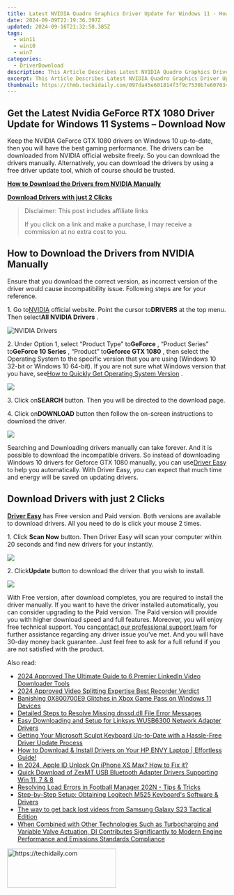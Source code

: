 ```yaml
---
title: Latest NVIDIA Quadro Graphics Driver Update for Windows 11 - How to Get Them Safely and Easily
date: 2024-09-09T22:19:36.397Z
updated: 2024-09-16T21:32:50.385Z
tags:
  - win11
  - win10
  - win7
categories:
  - DriverDownload
description: This Article Describes Latest NVIDIA Quadro Graphics Driver Update for Windows 11 - How to Get Them Safely and Easily
excerpt: This Article Describes Latest NVIDIA Quadro Graphics Driver Update for Windows 11 - How to Get Them Safely and Easily
thumbnail: https://thmb.techidaily.com/097da45e601814f3f9c7530b7e6070342fc3124e514934571312f97cafb6fa0e.jpg
---
```


## Get the Latest Nvidia GeForce RTX 1080 Driver Update for Windows 11 Systems – Download Now

Keep the NVIDIA GeForce GTX 1080 drivers on Windows 10 up-to-date, then you will have the best gaming performance. The drivers can be downloaded from NVIDIA official website freely. So you can download the drivers manually. Alternatively, you can download the drivers by using a free driver update tool, which of course should be trusted.

[**How to Download the Drivers from NVIDIA Manually**](https://tools.techidaily.com/drivereasy/download/)

[**Download Drivers with just 2 Clicks**](https://tools.techidaily.com/drivereasy/download/)

>  Disclaimer: This post includes affiliate links
>
>  If you click on a link and make a purchase, I may receive a commission at no extra cost to you.
>

## **How to Download the Drivers from NVIDIA Manually**

 Ensure that you download the correct version, as incorrect version of the driver would cause incompatibility issue. Following steps are for your reference.

 1\. Go to[NVIDIA](https://tools.techidaily.com/drivereasy/download/) official website. Point the cursor to**DRIVERS** at the top menu. Then select**All NVIDIA Drivers** .

![NVIDIA Drivers](https://images.drivereasy.com/wp-content/uploads/2016/09/img_57ccd935a0f0a.jpg)

 2\. Under Option 1, select “Product Type” to**GeForce** , “Product Series” to**GeForce 10 Series** , “Product” to**Geforce GTX 1080** , then select the Operating System to the specific version that you are using (Windows 10 32-bit or Windows 10 64-bit). If you are not sure what Windows version that you have, see[How to Quickly Get Operating System Version](https://tools.techidaily.com/drivereasy/download/) .

![](https://images.drivereasy.com/wp-content/uploads/2016/10/img_581410198d290.jpg)

 3\. Click on**SEARCH** button. Then you will be directed to the download page.

 4\. Click on**DOWNLOAD** button then follow the on-screen instructions to download the driver.

![](https://images.drivereasy.com/wp-content/uploads/2016/10/img_581412f0a2c64.jpg)

 Searching and Downloading drivers manually can take forever. And it is possible to download the incompatible drivers. So instead of downloading Windows 10 drivers for Geforce GTX 1080 manually, you can use[Driver Easy](https://tools.techidaily.com/drivereasy/download/) to help you automatically. With Driver Easy, you can expect that much time and energy will be saved on updating drivers.

## **Download Drivers with just 2 Clicks**

**[Driver Easy](https://tools.techidaily.com/drivereasy/download/)**  has Free version and Paid version. Both versions are available to download drivers. All you need to do is click your mouse 2 times.

1\. Click **Scan Now**  button. Then Driver Easy will scan your computer within 20 seconds and find new drivers for your instantly.  

![](https://images.drivereasy.com/wp-content/uploads/2017/04/img_58eca1022f7b7.png)

 2\. Click**Update** button to download the driver that you wish to install.

![](https://images.drivereasy.com/wp-content/uploads/2017/04/img_58eca27c67b42.jpg)

 With Free version, after download completes, you are required to install the driver manually. If you want to have the driver installed automatically, you can consider upgrading to the Paid version. The Paid version will provide you with higher download speed and full features. Moreover, you will enjoy free technical support. You can[contact our professional support team](https://tools.techidaily.com/drivereasy/download/) for further assistance regarding any driver issue you’ve met. And you will have 30-day money back guarantee. Just feel free to ask for a full refund if you are not satisfied with the product.

<ins class="adsbygoogle"
     style="display:block"
     data-ad-format="autorelaxed"
     data-ad-client="ca-pub-7571918770474297"
     data-ad-slot="1223367746"></ins>

<ins class="adsbygoogle"
     style="display:block"
     data-ad-client="ca-pub-7571918770474297"
     data-ad-slot="8358498916"
     data-ad-format="auto"
     data-full-width-responsive="true"></ins>

<span class="atpl-alsoreadstyle">Also read:</span>
<div><ul>
<li><a href="https://fox-friendly.techidaily.com/2024-approved-the-ultimate-guide-to-6-premier-linkedin-video-downloader-tools/"><u>2024 Approved The Ultimate Guide to 6 Premier LinkedIn Video Downloader Tools</u></a></li>
<li><a href="https://video-capture.techidaily.com/2024-approved-video-splitting-expertise-best-recorder-verdict/"><u>2024 Approved Video Splitting Expertise Best Recorder Verdict</u></a></li>
<li><a href="https://windows11.techidaily.com/banishing-0x800700e9-glitches-in-xbox-game-pass-on-windows-11-devices/"><u>Banishing 0X800700E9 Glitches in Xbox Game Pass on Windows 11 Devices</u></a></li>
<li><a href="https://techno-recovery.techidaily.com/detailed-steps-to-resolve-missing-dnssddll-file-error-messages/"><u>Detailed Steps to Resolve Missing dnssd.dll File Error Messages</u></a></li>
<li><a href="https://win-amazing.techidaily.com/easy-downloading-and-setup-for-linksys-wusb6300-network-adapter-drivers/"><u>Easy Downloading and Setup for Linksys WUSB6300 Network Adapter Drivers</u></a></li>
<li><a href="https://win-amazing.techidaily.com/getting-your-microsoft-sculpt-keyboard-up-to-date-with-a-hassle-free-driver-update-process/"><u>Getting Your Microsoft Sculpt Keyboard Up-to-Date with a Hassle-Free Driver Update Process</u></a></li>
<li><a href="https://win-amazing.techidaily.com/how-to-download-and-install-drivers-on-your-hp-envy-laptop-effortless-guide/"><u>How to Download & Install Drivers on Your HP ENVY Laptop | Effortless Guide!</u></a></li>
<li><a href="https://apple-account.techidaily.com/in-2024-apple-id-unlock-on-iphone-xs-max-how-to-fix-it-by-drfone-ios/"><u>In 2024, Apple ID Unlock On iPhone XS Max? How to Fix it?</u></a></li>
<li><a href="https://win-amazing.techidaily.com/quick-download-of-zexmt-usb-bluetooth-adapter-drivers-supporting-win-11-7-and-8/"><u>Quick Download of ZexMT USB Bluetooth Adapter Drivers Supporting Win 11, 7 & 8</u></a></li>
<li><a href="https://program-issues.techidaily.com/1723005058084-resolving-load-errors-in-football-manager-202n-tips-and-tricks/"><u>Resolving Load Errors in Football Manager 202N - Tips & Tricks</u></a></li>
<li><a href="https://win-amazing.techidaily.com/step-by-step-setup-obtaining-logitech-m525-keyboards-software-and-drivers/"><u>Step-by-Step Setup: Obtaining Logitech M525 Keyboard's Software & Drivers</u></a></li>
<li><a href="https://techidaily.com/the-way-to-get-back-lost-videos-from-samsung-galaxy-s23-tactical-edition-by-fonelab-android-recover-video/"><u>The way to get back lost videos from Samsung Galaxy S23 Tactical Edition</u></a></li>
<li><a href="https://win-amazing.techidaily.com/when-combined-with-other-technologies-such-as-turbocharging-and-variable-valve-actuation-di-contributes-significantly-to-modern-engine-performance-and-emiss172/"><u>When Combined with Other Technologies Such as Turbocharging and Variable Valve Actuation, DI Contributes Significantly to Modern Engine Performance and Emissions Standards Compliance</u></a></li>
</ul></div>

<!-- affiliate ads begin -->
<a href="https://bluettiit.sjv.io/c/5597632/2114264/17093" target="_top" id="2114264">
  <img src="//a.impactradius-go.com/display-ad/17093-2114264" border="0" alt="https://techidaily.com" width="250" height="90"/>
</a>
<img height="0" width="0" src="https://bluettiit.sjv.io/i/5597632/2114264/17093" style="position:absolute;visibility:hidden;" border="0" />
<!-- affiliate ads end -->

